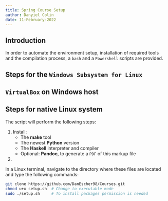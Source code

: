 ```yaml
---
title: Spring Course Setup
author: Danyiel Colin
date: 11-February-2022
---
```


## Introduction

In order to automate the environment setup, installation of required
tools and the compilation process, a `bash` and a `Powershell` scripts
are provided.

## Steps for the `Windows Subsystem for Linux`

## `VirtualBox` on Windows host

## Steps for native Linux system

The script will perform the following steps:

1. Install:
    - The **make** tool
    - The newest **Python** version
    - The **Haskell** interpreter and compiler
    - Optional: **Pandoc**, to generate a `PDF` of this markup file
2. 

In a Linux terminal, navigate to the directory where these files are
located and type the following commands:

```bash
git clone https://github.com/DanEscher98/Courses.git
chmod u+x setup.sh  # Change to executable mode
sudo ./setup.sh     # To install packages permission is needed
```
